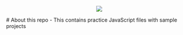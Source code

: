 <p align="center"><tb><img  src="https://visitor-badge.glitch.me/badge?page_id=shoel-uddin.JavaScript_Practice_Project"/></tb></p>
# About this repo
- This contains practice JavaScript files with sample projects